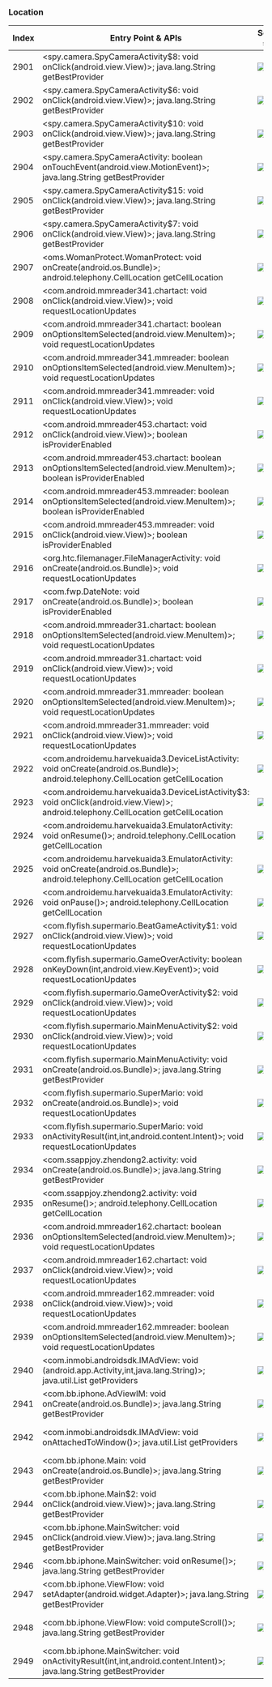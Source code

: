 ### Location
| Index | Entry Point & APIs | Screen shot | Resource id | Label |
| ------------- | ------------- | ------------- |-------------|-------------|
| 2901 | <spy.camera.SpyCameraActivity$8: void onClick(android.view.View)>; java.lang.String getBestProvider | ![](D:\COSMOS\output\py\Drebin\VirusShare_Android_20130506\VirusShare_9990dd0b9a43518de68d5591f74fa2ac\spy.camera.SpyCameraActivity.png) | {'2131034121': <sensitive_component.SensitiveComponent.SensitiveView object at 0x000001D8DEBE4B00>} | |
| 2902 | <spy.camera.SpyCameraActivity$6: void onClick(android.view.View)>; java.lang.String getBestProvider | ![](D:\COSMOS\output\py\Drebin\VirusShare_Android_20130506\VirusShare_9990dd0b9a43518de68d5591f74fa2ac\spy.camera.SpyCameraActivity.png) | {'2131034120': <sensitive_component.SensitiveComponent.SensitiveView object at 0x000001D8DEBE4400>} | |
| 2903 | <spy.camera.SpyCameraActivity$10: void onClick(android.view.View)>; java.lang.String getBestProvider | ![](D:\COSMOS\output\py\Drebin\VirusShare_Android_20130506\VirusShare_9990dd0b9a43518de68d5591f74fa2ac\spy.camera.SpyCameraActivity.png) | {'2131034126': <sensitive_component.SensitiveComponent.SensitiveView object at 0x000001D8DEBE44E0>} | |
| 2904 | <spy.camera.SpyCameraActivity: boolean onTouchEvent(android.view.MotionEvent)>; java.lang.String getBestProvider | ![](D:\COSMOS\output\py\Drebin\VirusShare_Android_20130506\VirusShare_9990dd0b9a43518de68d5591f74fa2ac\spy.camera.SpyCameraActivity.png) |  | |
| 2905 | <spy.camera.SpyCameraActivity$15: void onClick(android.view.View)>; java.lang.String getBestProvider | ![](D:\COSMOS\output\py\Drebin\VirusShare_Android_20130506\VirusShare_9990dd0b9a43518de68d5591f74fa2ac\spy.camera.SpyCameraActivity.png) | {'2131034124': <sensitive_component.SensitiveComponent.SensitiveView object at 0x000001D8DEBE4860>} | |
| 2906 | <spy.camera.SpyCameraActivity$7: void onClick(android.view.View)>; java.lang.String getBestProvider | ![](D:\COSMOS\output\py\Drebin\VirusShare_Android_20130506\VirusShare_9990dd0b9a43518de68d5591f74fa2ac\spy.camera.SpyCameraActivity.png) | {'2131034122': <sensitive_component.SensitiveComponent.SensitiveView object at 0x000001D8DEBE43C8>} | |
| 2907 | <oms.WomanProtect.WomanProtect: void onCreate(android.os.Bundle)>; android.telephony.CellLocation getCellLocation | ![](D:\COSMOS\output\py\Drebin\VirusShare_Android_20130506\VirusShare_99954cebb80232e519ee113536c26d7a\oms.WomanProtect.WomanProtect.png) |  | |
| 2908 | <com.android.mmreader341.chartact: void onClick(android.view.View)>; void requestLocationUpdates | ![](D:\COSMOS\output\py\Drebin\VirusShare_Android_20130506\VirusShare_e84f3bde19c982b486a665c7c8c5900a\com.android.mmreader341.chartact.png) |  | |
| 2909 | <com.android.mmreader341.chartact: boolean onOptionsItemSelected(android.view.MenuItem)>; void requestLocationUpdates | ![](D:\COSMOS\output\py\Drebin\VirusShare_Android_20130506\VirusShare_e84f3bde19c982b486a665c7c8c5900a\com.android.mmreader341.chartact.png) |  | |
| 2910 | <com.android.mmreader341.mmreader: boolean onOptionsItemSelected(android.view.MenuItem)>; void requestLocationUpdates | ![](D:\COSMOS\output\py\Drebin\VirusShare_Android_20130506\VirusShare_e84f3bde19c982b486a665c7c8c5900a\com.android.mmreader341.mmreader.png) |  | |
| 2911 | <com.android.mmreader341.mmreader: void onClick(android.view.View)>; void requestLocationUpdates | ![](D:\COSMOS\output\py\Drebin\VirusShare_Android_20130506\VirusShare_e84f3bde19c982b486a665c7c8c5900a\com.android.mmreader341.mmreader.png) |  | |
| 2912 | <com.android.mmreader453.chartact: void onClick(android.view.View)>; boolean isProviderEnabled | ![](D:\COSMOS\output\py\Drebin\VirusShare_Android_20130506\VirusShare_9a548397c403ad77748b611cf0df696a\com.android.mmreader453.chartact.png) |  | |
| 2913 | <com.android.mmreader453.chartact: boolean onOptionsItemSelected(android.view.MenuItem)>; boolean isProviderEnabled | ![](D:\COSMOS\output\py\Drebin\VirusShare_Android_20130506\VirusShare_9a548397c403ad77748b611cf0df696a\com.android.mmreader453.chartact.png) |  | |
| 2914 | <com.android.mmreader453.mmreader: boolean onOptionsItemSelected(android.view.MenuItem)>; boolean isProviderEnabled | ![](D:\COSMOS\output\py\Drebin\VirusShare_Android_20130506\VirusShare_9a548397c403ad77748b611cf0df696a\com.android.mmreader453.mmreader.png) |  | |
| 2915 | <com.android.mmreader453.mmreader: void onClick(android.view.View)>; boolean isProviderEnabled | ![](D:\COSMOS\output\py\Drebin\VirusShare_Android_20130506\VirusShare_9a548397c403ad77748b611cf0df696a\com.android.mmreader453.mmreader.png) |  | |
| 2916 | <org.htc.filemanager.FileManagerActivity: void onCreate(android.os.Bundle)>; void requestLocationUpdates | ![](D:\COSMOS\output\py\Drebin\VirusShare_Android_20130506\VirusShare_9a65c6003c9ea85e303843b0569ef5a1\org.htc.filemanager.FileManagerActivity.png) |  | |
| 2917 | <com.fwp.DateNote: void onCreate(android.os.Bundle)>; boolean isProviderEnabled | ![](D:\COSMOS\output\py\Drebin\VirusShare_Android_20130506\VirusShare_9ae24e89552f4e265b50f115dc3d1395\com.fwp.DateNote.png) |  | |
| 2918 | <com.android.mmreader31.chartact: boolean onOptionsItemSelected(android.view.MenuItem)>; void requestLocationUpdates | ![](D:\COSMOS\output\py\Drebin\VirusShare_Android_20130506\VirusShare_9ae9511fd12fc1b2432e5ff5afefe380\com.android.mmreader31.chartact.png) |  | |
| 2919 | <com.android.mmreader31.chartact: void onClick(android.view.View)>; void requestLocationUpdates | ![](D:\COSMOS\output\py\Drebin\VirusShare_Android_20130506\VirusShare_9ae9511fd12fc1b2432e5ff5afefe380\com.android.mmreader31.chartact.png) |  | |
| 2920 | <com.android.mmreader31.mmreader: boolean onOptionsItemSelected(android.view.MenuItem)>; void requestLocationUpdates | ![](D:\COSMOS\output\py\Drebin\VirusShare_Android_20130506\VirusShare_9ae9511fd12fc1b2432e5ff5afefe380\com.android.mmreader31.mmreader.png) |  | |
| 2921 | <com.android.mmreader31.mmreader: void onClick(android.view.View)>; void requestLocationUpdates | ![](D:\COSMOS\output\py\Drebin\VirusShare_Android_20130506\VirusShare_9ae9511fd12fc1b2432e5ff5afefe380\com.android.mmreader31.mmreader.png) |  | |
| 2922 | <com.androidemu.harvekuaida3.DeviceListActivity: void onCreate(android.os.Bundle)>; android.telephony.CellLocation getCellLocation | ![](D:\COSMOS\output\py\Drebin\VirusShare_Android_20130506\VirusShare_9b77fc7b3df1f40128701bb5f06f76a4\com.androidemu.harvekuaida3.DeviceListActivity.png) |  | |
| 2923 | <com.androidemu.harvekuaida3.DeviceListActivity$3: void onClick(android.view.View)>; android.telephony.CellLocation getCellLocation | ![](D:\COSMOS\output\py\Drebin\VirusShare_Android_20130506\VirusShare_9b77fc7b3df1f40128701bb5f06f76a4\com.androidemu.harvekuaida3.DeviceListActivity.png) | {'2131296260': <sensitive_component.SensitiveComponent.SensitiveView object at 0x000001D8DF1F75F8>} | |
| 2924 | <com.androidemu.harvekuaida3.EmulatorActivity: void onResume()>; android.telephony.CellLocation getCellLocation | ![](D:\COSMOS\output\py\Drebin\VirusShare_Android_20130506\VirusShare_9b77fc7b3df1f40128701bb5f06f76a4\com.androidemu.harvekuaida3.EmulatorActivity.png) |  | |
| 2925 | <com.androidemu.harvekuaida3.EmulatorActivity: void onCreate(android.os.Bundle)>; android.telephony.CellLocation getCellLocation | ![](D:\COSMOS\output\py\Drebin\VirusShare_Android_20130506\VirusShare_9b77fc7b3df1f40128701bb5f06f76a4\com.androidemu.harvekuaida3.EmulatorActivity.png) |  | |
| 2926 | <com.androidemu.harvekuaida3.EmulatorActivity: void onPause()>; android.telephony.CellLocation getCellLocation | ![](D:\COSMOS\output\py\Drebin\VirusShare_Android_20130506\VirusShare_9b77fc7b3df1f40128701bb5f06f76a4\com.androidemu.harvekuaida3.EmulatorActivity.png) |  | |
| 2927 | <com.flyfish.supermario.BeatGameActivity$1: void onClick(android.view.View)>; void requestLocationUpdates | ![](D:\COSMOS\output\py\Drebin\VirusShare_Android_20130506\VirusShare_9bb11c6aadbfd9d2f984a0d522aff234\com.flyfish.supermario.BeatGameActivity.png) |  | |
| 2928 | <com.flyfish.supermario.GameOverActivity: boolean onKeyDown(int,android.view.KeyEvent)>; void requestLocationUpdates | ![](D:\COSMOS\output\py\Drebin\VirusShare_Android_20130506\VirusShare_9bb11c6aadbfd9d2f984a0d522aff234\com.flyfish.supermario.GameOverActivity.png) |  | |
| 2929 | <com.flyfish.supermario.GameOverActivity$2: void onClick(android.view.View)>; void requestLocationUpdates | ![](D:\COSMOS\output\py\Drebin\VirusShare_Android_20130506\VirusShare_9bb11c6aadbfd9d2f984a0d522aff234\com.flyfish.supermario.GameOverActivity.png) |  | |
| 2930 | <com.flyfish.supermario.MainMenuActivity$2: void onClick(android.view.View)>; void requestLocationUpdates | ![](D:\COSMOS\output\py\Drebin\VirusShare_Android_20130506\VirusShare_9bb11c6aadbfd9d2f984a0d522aff234\com.flyfish.supermario.MainMenuActivity.png) |  | |
| 2931 | <com.flyfish.supermario.MainMenuActivity: void onCreate(android.os.Bundle)>; java.lang.String getBestProvider | ![](D:\COSMOS\output\py\Drebin\VirusShare_Android_20130506\VirusShare_9bb11c6aadbfd9d2f984a0d522aff234\com.flyfish.supermario.MainMenuActivity.png) |  | |
| 2932 | <com.flyfish.supermario.SuperMario: void onCreate(android.os.Bundle)>; void requestLocationUpdates | ![](D:\COSMOS\output\py\Drebin\VirusShare_Android_20130506\VirusShare_9bb11c6aadbfd9d2f984a0d522aff234\com.flyfish.supermario.SuperMario.png) |  | |
| 2933 | <com.flyfish.supermario.SuperMario: void onActivityResult(int,int,android.content.Intent)>; void requestLocationUpdates | ![](D:\COSMOS\output\py\Drebin\VirusShare_Android_20130506\VirusShare_9bb11c6aadbfd9d2f984a0d522aff234\com.flyfish.supermario.SuperMario.png) |  | |
| 2934 | <com.ssappjoy.zhendong2.activity: void onCreate(android.os.Bundle)>; java.lang.String getBestProvider | ![](D:\COSMOS\output\py\Drebin\VirusShare_Android_20130506\VirusShare_9c3a6a1fe8345b7250d07633d925af9f\com.ssappjoy.zhendong2.activity.png) |  | |
| 2935 | <com.ssappjoy.zhendong2.activity: void onResume()>; android.telephony.CellLocation getCellLocation | ![](D:\COSMOS\output\py\Drebin\VirusShare_Android_20130506\VirusShare_9c3a6a1fe8345b7250d07633d925af9f\com.ssappjoy.zhendong2.activity.png) |  | |
| 2936 | <com.android.mmreader162.chartact: boolean onOptionsItemSelected(android.view.MenuItem)>; void requestLocationUpdates | ![](D:\COSMOS\output\py\Drebin\VirusShare_Android_20130506\VirusShare_fd613c02750e39559accb13af8872866\com.android.mmreader162.chartact.png) |  | |
| 2937 | <com.android.mmreader162.chartact: void onClick(android.view.View)>; void requestLocationUpdates | ![](D:\COSMOS\output\py\Drebin\VirusShare_Android_20130506\VirusShare_fd613c02750e39559accb13af8872866\com.android.mmreader162.chartact.png) |  | |
| 2938 | <com.android.mmreader162.mmreader: void onClick(android.view.View)>; void requestLocationUpdates | ![](D:\COSMOS\output\py\Drebin\VirusShare_Android_20130506\VirusShare_fd613c02750e39559accb13af8872866\com.android.mmreader162.mmreader.png) |  | |
| 2939 | <com.android.mmreader162.mmreader: boolean onOptionsItemSelected(android.view.MenuItem)>; void requestLocationUpdates | ![](D:\COSMOS\output\py\Drebin\VirusShare_Android_20130506\VirusShare_fd613c02750e39559accb13af8872866\com.android.mmreader162.mmreader.png) |  | |
| 2940 | <com.inmobi.androidsdk.IMAdView: void <init>(android.app.Activity,int,java.lang.String)>; java.util.List getProviders | ![](D:\COSMOS\output\py\Drebin\VirusShare_Android_20130506\VirusShare_9ca1ab0a6bd2a582164e440485d9694a\com.bb.iphone.AdViewIM.png) | {'2130968605': <sensitive_component.SensitiveComponent.SensitiveView object at 0x000001D8DF1A67B8>} | |
| 2941 | <com.bb.iphone.AdViewIM: void onCreate(android.os.Bundle)>; java.lang.String getBestProvider | ![](D:\COSMOS\output\py\Drebin\VirusShare_Android_20130506\VirusShare_9ca1ab0a6bd2a582164e440485d9694a\com.bb.iphone.AdViewIM.png) |  | |
| 2942 | <com.inmobi.androidsdk.IMAdView: void onAttachedToWindow()>; java.util.List getProviders | ![](D:\COSMOS\output\py\Drebin\VirusShare_Android_20130506\VirusShare_9ca1ab0a6bd2a582164e440485d9694a\com.bb.iphone.AdViewIM.png) | {'2130968605': <sensitive_component.SensitiveComponent.SensitiveView object at 0x000001D8DEE0CF28>} | |
| 2943 | <com.bb.iphone.Main: void onCreate(android.os.Bundle)>; java.lang.String getBestProvider | ![](D:\COSMOS\output\py\Drebin\VirusShare_Android_20130506\VirusShare_9ca1ab0a6bd2a582164e440485d9694a\com.bb.iphone.Main.png) |  | |
| 2944 | <com.bb.iphone.Main$2: void onClick(android.view.View)>; java.lang.String getBestProvider | ![](D:\COSMOS\output\py\Drebin\VirusShare_Android_20130506\VirusShare_9ca1ab0a6bd2a582164e440485d9694a\com.bb.iphone.Main.png) |  | |
| 2945 | <com.bb.iphone.MainSwitcher: void onClick(android.view.View)>; java.lang.String getBestProvider | ![](D:\COSMOS\output\py\Drebin\VirusShare_Android_20130506\VirusShare_9ca1ab0a6bd2a582164e440485d9694a\com.bb.iphone.MainSwitcher.png) |  | |
| 2946 | <com.bb.iphone.MainSwitcher: void onResume()>; java.lang.String getBestProvider | ![](D:\COSMOS\output\py\Drebin\VirusShare_Android_20130506\VirusShare_9ca1ab0a6bd2a582164e440485d9694a\com.bb.iphone.MainSwitcher.png) |  | |
| 2947 | <com.bb.iphone.ViewFlow: void setAdapter(android.widget.Adapter)>; java.lang.String getBestProvider | ![](D:\COSMOS\output\py\Drebin\VirusShare_Android_20130506\VirusShare_9ca1ab0a6bd2a582164e440485d9694a\com.bb.iphone.MainSwitcher.png) | {'2130968616': <sensitive_component.SensitiveComponent.SensitiveView object at 0x000001D8DEB76D30>} | |
| 2948 | <com.bb.iphone.ViewFlow: void computeScroll()>; java.lang.String getBestProvider | ![](D:\COSMOS\output\py\Drebin\VirusShare_Android_20130506\VirusShare_9ca1ab0a6bd2a582164e440485d9694a\com.bb.iphone.MainSwitcher.png) | {'2130968616': <sensitive_component.SensitiveComponent.SensitiveView object at 0x000001D8DEB76EB8>} | |
| 2949 | <com.bb.iphone.MainSwitcher: void onActivityResult(int,int,android.content.Intent)>; java.lang.String getBestProvider | ![](D:\COSMOS\output\py\Drebin\VirusShare_Android_20130506\VirusShare_9ca1ab0a6bd2a582164e440485d9694a\com.bb.iphone.MainSwitcher.png) |  | |
